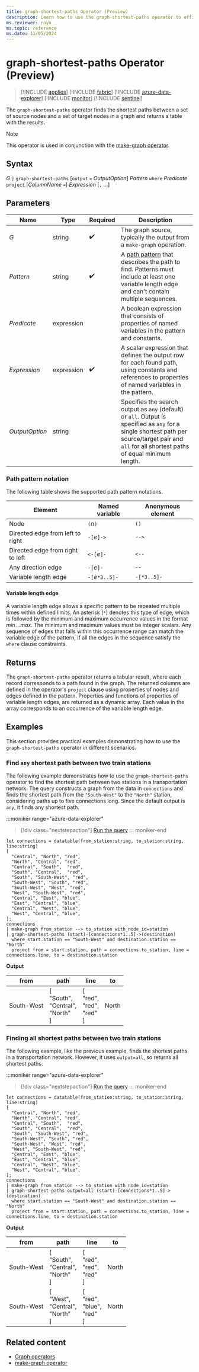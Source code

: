 ```yaml
---
title: graph-shortest-paths Operator (Preview)
description: Learn how to use the graph-shortest-paths operator to efficiently find the shortest paths from a given set of source nodes to a set of target nodes within a graph
ms.reviewer: royo
ms.topic: reference
ms.date: 11/05/2024
---
```


# graph-shortest-paths Operator (Preview)

> [!INCLUDE [applies](../includes/applies-to-version/applies.md)] [!INCLUDE [fabric](../includes/applies-to-version/fabric.md)] [!INCLUDE [azure-data-explorer](../includes/applies-to-version/azure-data-explorer.md)] [!INCLUDE [monitor](../includes/applies-to-version/monitor.md)] [!INCLUDE [sentinel](../includes/applies-to-version/sentinel.md)]

[](../includes/preview-warning.md)

The `graph-shortest-paths` operator finds the shortest paths between a set of source nodes and a set of target nodes in a graph and returns a table with the results.

> [!NOTE]
> This operator is used in conjunction with the [make-graph operator](make-graph-operator.md).

## Syntax

*G* `|` `graph-shortest-paths` [`output` `=` *OutputOption*] *Pattern* `where` *Predicate* `project` [*ColumnName* `=`] *Expression* [`,` ...]

## Parameters

| Name | Type | Required |Description |
|---------------|-------------|----------|-----------------------------|
| *G* | string | :heavy_check_mark: | The graph source, typically the output from a `make-graph` operation.                                                 |
| *Pattern* | string | :heavy_check_mark: | A [path pattern](#path-pattern-notation) that describes the path to find. Patterns must include at least one variable length edge and can't contain multiple sequences. |
| *Predicate* | expression | | A boolean expression that consists of properties of named variables in the pattern and constants. |
| *Expression* | expression | :heavy_check_mark: | A scalar expression that defines the output row for each found path, using constants and references to properties of named variables in the pattern. |
| *OutputOption*| string | | Specifies the search output as `any` (default) or `all`. Output is specified as `any` for a single shortest path per source/target pair and `all` for all shortest paths of equal minimum length. |

### Path pattern notation

The following table shows the supported path pattern notations.

| Element                  | Named variable | Anonymous element |
|--------------------------|----------------|-----------|
| Node                     | `(`*n*`)`      | `()`      |
| Directed edge from left to right | `-[`*e*`]->` | `-->`     |
| Directed edge from right to left | `<-[`*e*`]-` | `<--`     |
| Any direction edge       | `-[`*e*`]-`    | `--`      |
| Variable length edge     | `-[`*e*`*3..5]-` | `-[*3..5]-` |

#### Variable length edge

A variable length edge allows a specific pattern to be repeated multiple times within defined limits. An asterisk (`*`) denotes this type of edge, which is followed by the minimum and maximum occurrence values in the format *min*`..`*max*. The minimum and maximum values must be integer scalars. Any sequence of edges that falls within this occurrence range can match the variable edge of the pattern, if all the edges in the sequence satisfy the `where` clause constraints.

## Returns

The `graph-shortest-paths` operator returns a tabular result, where each record corresponds to a path found in the graph. The returned columns are defined in the operator's `project` clause using properties of nodes and edges defined in the pattern. Properties and functions of properties of variable length edges, are returned as a dynamic array. Each value in the array corresponds to an occurrence of the variable length edge.

## Examples

This section provides practical examples demonstrating how to use the `graph-shortest-paths` operator in different scenarios.

### Find `any` shortest path between two train stations

The following example demonstrates how to use the `graph-shortest-paths` operator to find the shortest path between two stations in a transportation network. The query constructs a graph from the data in `connections` and finds the shortest path from the `"South-West"` to the `"North"` station, considering paths up to five connections long. Since the default output is `any`, it finds any shortest path.

:::moniker range="azure-data-explorer"
> [!div class="nextstepaction"]
> <a href="https://dataexplorer.azure.com/clusters/help/databases/Samples?query=H4sIAAAAAAAAA3VSPW%2FDIBDd%2FStOnuzKWOrQpZWzVF27dOgQRRYJNJA6YAFRlv74HjhOjziVF3gf9w7fDTLAzhojd0Fb46EDwQN%2B20FWX84ee483ZJ59cNrsGwh2AQ3ayMulhmINBUD5Kk1wfCgbKN%2BtCyoenBRlE8krQlSJvLV%2B2FMSUnrGiO4unQ7sU%2FqQl8%2Fxq%2Fw%2FwbJAZr0TQPp%2F4xO5HU7yws4QURGWoHPhiaXBC2uxeYGCTrH4gSP%2Flmzv%2BKiAzhEYW5EZwlkH1RsrZK9FdwHRnYzMKxwUhrKRB%2BWhQt6Fmq1J1MNj2z5t2KoSqNMm%2BWts9qykk5AM7ZzVddlPA24EEFumm1YEC43OHjArPQK3M6vYQGwMUdJQ%2B%2Fe4aTNv6AjFLY6bvsz%2BBe1b5s0PAwAA" target="_blank">Run the query</a>
::: moniker-end

```kusto
let connections = datatable(from_station:string, to_station:string, line:string) 
[ 
  "Central", "North", "red",
  "North", "Central", "red", 
  "Central", "South",  "red", 
  "South", "Central",  "red", 
  "South", "South-West", "red", 
  "South-West", "South", "red", 
  "South-West", "West", "red", 
  "West", "South-West", "red", 
  "Central", "East", "blue", 
  "East", "Central", "blue", 
  "Central", "West", "blue",
  "West", "Central", "blue",
]; 
connections 
| make-graph from_station --> to_station with_node_id=station
| graph-shortest-paths (start)-[connections*1..5]->(destination)
  where start.station == "South-West" and destination.station == "North"
  project from = start.station, path = connections.to_station, line = connections.line, to = destination.station
```

**Output**

|from|path|line|to|
|---|---|---|---|
|South-West|[<br>  "South",<br>  "Central",<br>  "North"<br>]|[<br>  "red",<br>  "red",<br>  "red"<br>]|North|

### Finding all shortest paths between two train stations

The following example, like the previous example, finds the shortest paths in a transportation network. However, it uses `output=all`, so returns all shortest paths.

:::moniker range="azure-data-explorer"
> [!div class="nextstepaction"]
> <a href="https://dataexplorer.azure.com/clusters/help/databases/Samples?query=H4sIAAAAAAAAA3VSPW%2BDMBDd%2BRUnJqgwUocurchSde3SoUMUISdcY1LHRsYoS398zwbSI6Risd%2FHvTN3Gj0crDF48K01PVTQSE%2FfXmP25ey57ulGzHPvXWuOBXi7gnRrcLrkkGwhAUhf0XgndVpA%2Bm6dV%2BHgsEmLQF4RporkrfXDDlHI6Rljurt0PIhP7P2y%2FBK%2Fyv8TrAssrHcCWP9vciT3esCJnSGmYixD58Ijy4NX1mT3AgmfYvIDZ%2FmN4uhkp4DPEYTYsBnCpfWqNrbBum2qCSR3NIpe0aAoVHTSqx7ovd3gK6k1ZCR1PhdblvrwWJZPO7HJGrK0JpbKqe%2BLQocQDeUcW1WL%2FwfSNMBsC924LVSoc%2FZEWfE9tKiLigWEHgllDZV%2F7xyX9IYOUFjosPTr7F%2FiorS0GgMAAA%3D%3D" target="_blank">Run the query</a>
::: moniker-end

```kusto
let connections = datatable(from_station:string, to_station:string, line:string) 
[ 
  "Central", "North", "red",
  "North", "Central", "red", 
  "Central", "South",  "red", 
  "South", "Central",  "red", 
  "South", "South-West", "red", 
  "South-West", "South", "red", 
  "South-West", "West", "red", 
  "West", "South-West", "red", 
  "Central", "East", "blue", 
  "East", "Central", "blue", 
  "Central", "West", "blue",
  "West", "Central", "blue",
]; 
connections 
| make-graph from_station --> to_station with_node_id=station
| graph-shortest-paths output=all (start)-[connections*1..5]->(destination)
  where start.station == "South-West" and destination.station == "North"
  project from = start.station, path = connections.to_station, line = connections.line, to = destination.station
```

**Output**

|from|path|line|to|
|---|---|---|---|
|South-West|[<br>  "South",<br>  "Central",<br>  "North"<br>]|[<br>  "red",<br>  "red",<br>  "red"<br>]|North|
|South-West|[<br>  "West",<br>  "Central",<br>  "North"<br>]|[<br>  "red",<br>  "blue",<br>  "red"<br>]|North|

## Related content

* [Graph operators](graph-operators.md)
* [make-graph operator](make-graph-operator.md)
